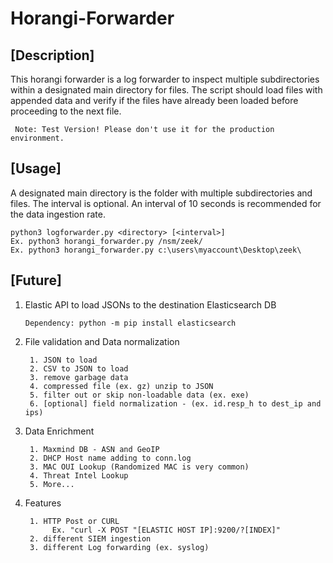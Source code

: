 # Horangi-Forwarder

## [Description]

This horangi forwarder is a log forwarder to inspect multiple subdirectories within a designated main directory for files. The script should load files with appended data and verify if the files have already been loaded before proceeding to the next file.

     Note: Test Version! Please don't use it for the production environment.

## [Usage]

A designated main directory is the folder with multiple subdirectories and files.
The interval is optional. An interval of 10 seconds is recommended for the data ingestion rate.

    python3 logforwarder.py <directory> [<interval>]
    Ex. python3 horangi_forwarder.py /nsm/zeek/
    Ex. python3 horangi_forwarder.py c:\users\myaccount\Desktop\zeek\

## [Future]

1. Elastic API to load JSONs to the destination Elasticsearch DB

       Dependency: python -m pip install elasticsearch
2. File validation and Data normalization

        1. JSON to load
        2. CSV to JSON to load
        3. remove garbage data
        4. compressed file (ex. gz) unzip to JSON
        5. filter out or skip non-loadable data (ex. exe)
        6. [optional] field normalization - (ex. id.resp_h to dest_ip and ips)

4. Data Enrichment

        1. Maxmind DB - ASN and GeoIP
        2. DHCP Host name adding to conn.log
        3. MAC OUI Lookup (Randomized MAC is very common)
        4. Threat Intel Lookup
        5. More...

6. Features

        1. HTTP Post or CURL
             Ex. "curl -X POST "[ELASTIC HOST IP]:9200/?[INDEX]" 
        2. different SIEM ingestion
        3. different Log forwarding (ex. syslog)
             
